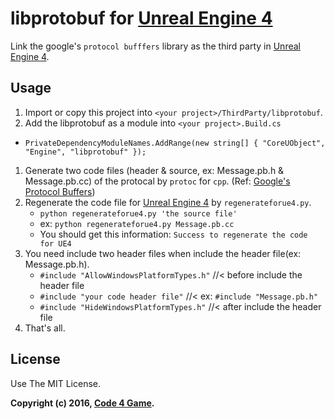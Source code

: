 libprotobuf for [Unreal Engine 4][]
=====

Link the google's `protocol bufffers` library as the third party in [Unreal Engine 4][].


Usage
-----

1. Import or copy this project into `<your project>/ThirdParty/libprotobuf`.
1. Add the libprotobuf as a module into `<your project>.Build.cs`
  * `PrivateDependencyModuleNames.AddRange(new string[] { "CoreUObject", "Engine", "libprotobuf" });`
1. Generate two code files (header & source, ex: Message.pb.h & Message.pb.cc) of the protocal by `protoc` for `cpp`. (Ref: [Google's Protocol Buffers][])
1. Regenerate the code file for [Unreal Engine 4][] by `regenerateforue4.py`.
    * `python regenerateforue4.py 'the source file'`
    * ex: `python regenerateforue4.py Message.pb.cc`
    * You should get this information: `Success to regenerate the code for UE4`
1. You need include two header files when include the header file(ex: Message.pb.h).
    * `#include "AllowWindowsPlatformTypes.h"`  //< before include the header file
    * `#include "your code header file"`        //< ex: `#include "Message.pb.h"`
    * `#include "HideWindowsPlatformTypes.h"`   //< after include the header file
1. That's all.


License
-----

Use The MIT License.


**Copyright (c) 2016, [Code 4 Game][].**

[Unreal Engine 4]: https://www.unrealengine.com/
[Google's Protocol Buffers]: https://developers.google.com/protocol-buffers/
[Code 4 Game]: https://c4g.io/
